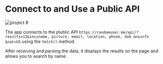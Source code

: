 <h1 align:cetered> Connect to and Use a Public API</h1>
 

 ![project 8](https://github.com/francanete/techdegree-project-8/blob/main/images/project-08.gif)


The app connects to the plublic API `https://randomuser.me/api/?results=12&inc=name, picture, email, location, phone, dob &noinfo &nat=US` using the `fetch()` method.

After receiving and parsing the data, it displays the results on the page and allows you to search by name.